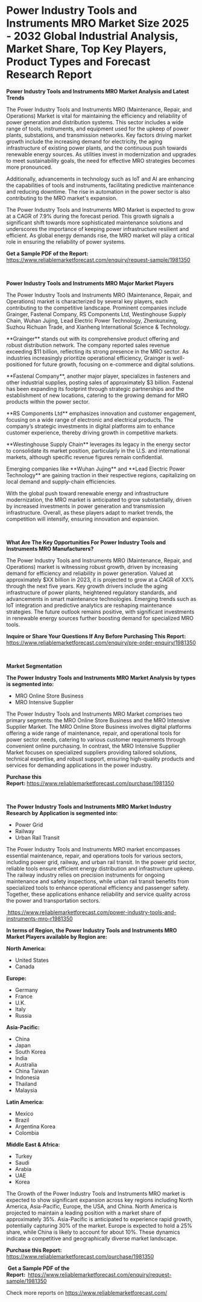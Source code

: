 <p><h1>Power Industry Tools and Instruments MRO Market Size 2025 - 2032 Global Industrial Analysis, Market Share, Top Key Players, Product Types and Forecast Research Report</h1></p><p><strong>Power Industry Tools and Instruments MRO Market Analysis and Latest Trends</strong></p>
<p><p>The Power Industry Tools and Instruments MRO (Maintenance, Repair, and Operations) Market is vital for maintaining the efficiency and reliability of power generation and distribution systems. This sector includes a wide range of tools, instruments, and equipment used for the upkeep of power plants, substations, and transmission networks. Key factors driving market growth include the increasing demand for electricity, the aging infrastructure of existing power plants, and the continuous push towards renewable energy sources. As utilities invest in modernization and upgrades to meet sustainability goals, the need for effective MRO strategies becomes more pronounced.</p><p>Additionally, advancements in technology such as IoT and AI are enhancing the capabilities of tools and instruments, facilitating predictive maintenance and reducing downtime. The rise in automation in the power sector is also contributing to the MRO market's expansion.</p><p>The Power Industry Tools and Instruments MRO Market is expected to grow at a CAGR of 7.9% during the forecast period. This growth signals a significant shift towards more sophisticated maintenance solutions and underscores the importance of keeping power infrastructure resilient and efficient. As global energy demands rise, the MRO market will play a critical role in ensuring the reliability of power systems.</p></p>
<p><strong>Get a Sample PDF of the Report:&nbsp;</strong> <a href="https://www.reliablemarketforecast.com/enquiry/request-sample/1981350?utm_campaign=2449&utm_medium=2&utm_source=Github&utm_content=ia&utm_term=11032025&utm_id=power-industry-tools-and-instruments-mro">https://www.reliablemarketforecast.com/enquiry/request-sample/1981350</a></p>
<p>&nbsp;</p>
<p><strong>Power Industry Tools and Instruments MRO Major Market Players</strong></p>
<p><p>The Power Industry Tools and Instruments MRO (Maintenance, Repair, and Operations) market is characterized by several key players, each contributing to the competitive landscape. Prominent companies include Grainger, Fastenal Company, RS Components Ltd, Westinghouse Supply Chain, Wuhan Jujing, Lead Electric Power Technology, Zhenkunxing, Suzhou Richuan Trade, and Xianheng International Science & Technology.</p><p>**Grainger** stands out with its comprehensive product offering and robust distribution network. The company reported sales revenue exceeding $11 billion, reflecting its strong presence in the MRO sector. As industries increasingly prioritize operational efficiency, Grainger is well-positioned for future growth, focusing on e-commerce and digital solutions.</p><p>**Fastenal Company**, another major player, specializes in fasteners and other industrial supplies, posting sales of approximately $3 billion. Fastenal has been expanding its footprint through strategic partnerships and the establishment of new locations, catering to the growing demand for MRO products within the power sector.</p><p>**RS Components Ltd** emphasizes innovation and customer engagement, focusing on a wide range of electronic and electrical products. The company’s strategic investments in digital platforms aim to enhance customer experience, thereby driving growth in competitive markets. </p><p>**Westinghouse Supply Chain** leverages its legacy in the energy sector to consolidate its market position, particularly in the U.S. and international markets, although specific revenue figures remain confidential. </p><p>Emerging companies like **Wuhan Jujing** and **Lead Electric Power Technology** are gaining traction in their respective regions, capitalizing on local demand and supply-chain efficiencies. </p><p>With the global push toward renewable energy and infrastructure modernization, the MRO market is anticipated to grow substantially, driven by increased investments in power generation and transmission infrastructure. Overall, as these players adapt to market trends, the competition will intensify, ensuring innovation and expansion.</p></p>
<p>&nbsp;</p>
<p><strong>What Are The Key Opportunities For Power Industry Tools and Instruments MRO Manufacturers?</strong></p>
<p><p>The Power Industry Tools and Instruments MRO (Maintenance, Repair, and Operations) market is witnessing robust growth, driven by increasing demand for efficiency and reliability in power generation. Valued at approximately $XX billion in 2023, it is projected to grow at a CAGR of XX% through the next five years. Key growth drivers include the aging infrastructure of power plants, heightened regulatory standards, and advancements in smart maintenance technologies. Emerging trends such as IoT integration and predictive analytics are reshaping maintenance strategies. The future outlook remains positive, with significant investments in renewable energy sources further boosting demand for specialized MRO tools.</p></p>
<p><strong>Inquire or Share Your Questions If Any Before Purchasing This Report:</strong> <a href="https://www.reliablemarketforecast.com/enquiry/pre-order-enquiry/1981350?utm_campaign=2449&utm_medium=2&utm_source=Github&utm_content=ia&utm_term=11032025&utm_id=power-industry-tools-and-instruments-mro">https://www.reliablemarketforecast.com/enquiry/pre-order-enquiry/1981350</a></p>
<p>&nbsp;</p>
<p><strong>Market Segmentation</strong></p>
<p><strong>The Power Industry Tools and Instruments MRO Market Analysis by types is segmented into:</strong></p>
<p><ul><li>MRO Online Store Business</li><li>MRO Intensive Supplier</li></ul></p>
<p><p>The Power Industry Tools and Instruments MRO Market comprises two primary segments: the MRO Online Store Business and the MRO Intensive Supplier Market. The MRO Online Store Business involves digital platforms offering a wide range of maintenance, repair, and operational tools for power sector needs, catering to various customer requirements through convenient online purchasing. In contrast, the MRO Intensive Supplier Market focuses on specialized suppliers providing tailored solutions, technical expertise, and robust support, ensuring high-quality products and services for demanding applications in the power industry.</p></p>
<p><strong>Purchase this Report:&nbsp;</strong><a href="https://www.reliablemarketforecast.com/purchase/1981350?utm_campaign=2449&utm_medium=2&utm_source=Github&utm_content=ia&utm_term=11032025&utm_id=power-industry-tools-and-instruments-mro">https://www.reliablemarketforecast.com/purchase/1981350</a></p>
<p>&nbsp;</p>
<p><strong>The Power Industry Tools and Instruments MRO Market Industry Research by Application is segmented into:</strong></p>
<p><ul><li>Power Grid</li><li>Railway</li><li>Urban Rail Transit</li></ul></p>
<p><p>The Power Industry Tools and Instruments MRO market encompasses essential maintenance, repair, and operations tools for various sectors, including power grid, railway, and urban rail transit. In the power grid sector, reliable tools ensure efficient energy distribution and infrastructure upkeep. The railway industry relies on precision instruments for ongoing maintenance and safety inspections, while urban rail transit benefits from specialized tools to enhance operational efficiency and passenger safety. Together, these applications enhance reliability and service quality across the power and transportation sectors.</p></p>
<p><a href="https://www.reliablemarketforecast.com/power-industry-tools-and-instruments-mro-r1981350?utm_campaign=2449&utm_medium=2&utm_source=Github&utm_content=ia&utm_term=11032025&utm_id=power-industry-tools-and-instruments-mro">&nbsp;https://www.reliablemarketforecast.com/power-industry-tools-and-instruments-mro-r1981350</a></p>
<p><strong>In terms of Region, the Power Industry Tools and Instruments MRO Market Players available by Region are:</strong></p>
<p>
    <p> <strong> North America: </strong>
        <ul>
            <li>United States</li>
            <li>Canada</li>
        </ul>
        </p> 
    <p> <strong> Europe: </strong>
        <ul>
            <li>Germany</li>
            <li>France</li>
            <li>U.K.</li>
            <li>Italy</li>
            <li>Russia</li>
        </ul>
        </p> 
    <p> <strong> Asia-Pacific: </strong>
        <ul>
            <li>China</li>
            <li>Japan</li>
            <li>South Korea</li>
            <li>India</li>
            <li>Australia</li>
            <li>China Taiwan</li>
            <li>Indonesia</li>
            <li>Thailand</li>
            <li>Malaysia</li>
        </ul>
        </p> 
    <p> <strong> Latin America: </strong>
        <ul>
            <li>Mexico</li>
            <li>Brazil</li>
            <li>Argentina Korea</li>
            <li>Colombia</li>
        </ul>
        </p> 
    <p> <strong> Middle East & Africa: </strong>
        <ul>
            <li>Turkey</li>
            <li>Saudi</li>
            <li>Arabia</li>
            <li>UAE</li>
            <li>Korea</li>
        </ul>
    </p>
    </p>
<p><p>The Growth of the Power Industry Tools and Instruments MRO market is expected to show significant expansion across key regions including North America, Asia-Pacific, Europe, the USA, and China. North America is projected to maintain a leading position with a market share of approximately 35%. Asia-Pacific is anticipated to experience rapid growth, potentially capturing 30% of the market. Europe is expected to hold a 25% share, while China is likely to account for about 10%. These dynamics indicate a competitive and geographically diverse market landscape.</p></p>
<p><strong>Purchase this Report: </strong><a href="https://www.reliablemarketforecast.com/purchase/1981350?utm_campaign=2449&utm_medium=2&utm_source=Github&utm_content=ia&utm_term=11032025&utm_id=power-industry-tools-and-instruments-mro">https://www.reliablemarketforecast.com/purchase/1981350</a></p>
<p>&nbsp;<strong>Get a Sample PDF of the Report:&nbsp;&nbsp;</strong><a href="https://www.reliablemarketforecast.com/enquiry/request-sample/1981350?utm_campaign=2449&utm_medium=2&utm_source=Github&utm_content=ia&utm_term=11032025&utm_id=power-industry-tools-and-instruments-mro">https://www.reliablemarketforecast.com/enquiry/request-sample/1981350</a></p>
<p><strong></strong></p>
<p>Check more reports on <a href="https://www.reliablemarketforecast.com/?utm_campaign=2449&utm_medium=2&utm_source=Github&utm_content=ia&utm_term=11032025&utm_id=power-industry-tools-and-instruments-mro">https://www.reliablemarketforecast.com/</a></p>